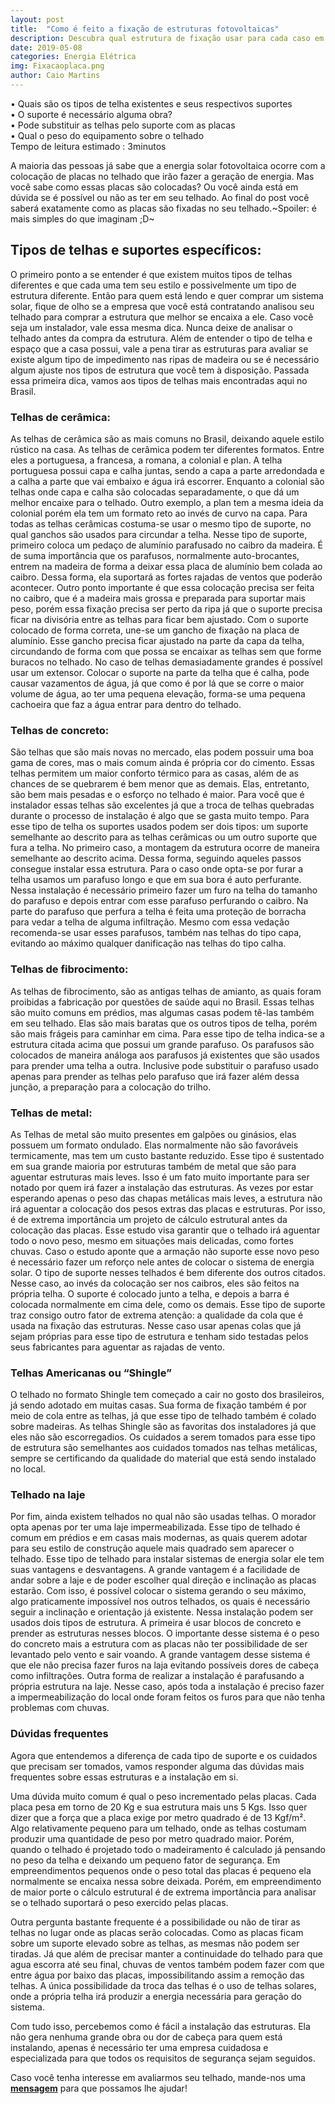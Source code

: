 ```yaml
---
layout: post
title:  "Como é feito a fixação de estruturas fotovoltaicas"
description: Descubra qual estrutura de fixação usar para cada caso em um sistema de energia solar
date: 2019-05-08
categories: Energia Elétrica
img: Fixacaoplaca.png
author: Caio Martins
---
```


•	Quais são os tipos de telha existentes e seus respectivos suportes  
•	O suporte é necessário alguma obra?  
•	Pode substituir as telhas pelo suporte com as placas  
•	Qual o peso do equipamento sobre o telhado  
Tempo de leitura estimado : 3minutos  
  
A maioria das pessoas já sabe que a energia solar fotovoltaica ocorre com a colocação de placas no telhado que irão fazer a geração de energia. Mas você sabe como essas placas são colocadas? Ou você ainda está em dúvida se é possível ou não as ter em seu telhado. Ao final do post você saberá exatamente como as placas são fixadas no seu telhado.~Spoiler: é mais simples do que imaginam ;D~
<h2>Tipos de telhas e suportes específicos:</h2>  
    
O primeiro ponto a se entender é que existem muitos tipos de telhas diferentes e que cada uma tem seu estilo e possivelmente um tipo de estrutura diferente. Então para quem está lendo e quer comprar um sistema solar, fique de olho se a empresa que você está contratando analisou seu telhado para comprar a estrutura que melhor se encaixa a ele. Caso você seja um instalador, vale essa mesma dica. Nunca deixe de analisar o telhado antes da compra da estrutura. Além de entender o tipo de telha e espaço que a casa possui, vale a pena tirar as estruturas para avaliar se existe algum tipo de impedimento nas ripas de madeira ou se é necessário algum ajuste nos tipos de estrutura que você tem à disposição.
	Passada essa primeira dica, vamos aos tipos de telhas mais encontradas aqui no Brasil.  
	  
<h3>Telhas de cerâmica:</h3>  
  
As telhas de cerâmica são as mais comuns no Brasil, deixando aquele estilo rústico na casa. As telhas de cerâmica podem ter diferentes formatos. Entre eles a portuguesa, a francesa, a romana, a colonial e plan. A telha portuguesa possui capa e calha juntas, sendo a capa a parte arredondada e a calha a parte que vai embaixo e água irá escorrer. Enquanto a colonial são telhas onde capa e calha são colocadas separadamente, o que dá um melhor encaixe para o telhado. Outro exemplo, a plan tem a mesma ideia da colonial porém ela tem um formato reto ao invés de curvo na capa.
Para todas as telhas cerâmicas costuma-se usar o mesmo tipo de suporte, no qual ganchos são usados para circundar a telha.
Nesse tipo de suporte, primeiro coloca um pedaço de alumínio parafusado no caibro da madeira. É de suma importância que os parafusos, normalmente auto-brocantes, entrem na madeira de forma a deixar essa placa de alumínio bem colada ao caibro. Dessa forma, ela suportará as fortes rajadas de ventos que poderão acontecer. Outro ponto importante é que essa colocação precisa ser feita no caibro, que é a madeira mais grossa e preparada para suportar mais peso, porém essa fixação precisa ser perto da ripa já que o suporte precisa ficar na divisória entre as telhas para ficar bem ajustado.
Com o suporte colocado de forma correta, une-se um gancho de fixação na placa de alumínio. Esse gancho precisa ficar ajustado na parte da capa da telha, circundando de forma com que possa se encaixar as telhas sem que forme buracos no telhado.  No caso de telhas demasiadamente grandes é possível usar um extensor.
Colocar o suporte na parte da telha que é calha, pode causar vazamentos de água, já que como é por lá que se corre o maior volume de água, ao ter uma pequena elevação, forma-se uma pequena cachoeira que faz a água entrar para dentro do telhado.  
  
<h3>Telhas de concreto:</h3>  
  
São telhas que são mais novas no mercado, elas podem possuir uma boa gama de cores, mas o mais comum ainda é própria cor do cimento. Essas telhas permitem um maior conforto térmico para as casas, além de as chances de se quebrarem é bem menor que as demais. Elas, entretanto, são bem mais pesadas e o esforço no telhado é maior. Para você que é instalador essas telhas são excelentes já que a troca de telhas quebradas durante o processo de instalação é algo que se gasta muito tempo.
Para esse tipo de telha os suportes usados podem ser dois tipos: um suporte semelhante ao descrito para as telhas cerâmicas ou um outro suporte que fura a telha. No primeiro caso, a montagem da estrutura ocorre de maneira semelhante ao descrito acima. Dessa forma, seguindo aqueles passos consegue instalar essa estrutura. Para o caso onde opta-se por furar a telha usamos um parafuso longo e que em sua bora é auto perfurante. Nessa instalação é necessário primeiro fazer um furo na telha do tamanho do parafuso e depois entrar com esse parafuso perfurando o caibro. 
Na parte do parafuso que perfura a telha é feita uma proteção de borracha para vedar a telha de alguma infiltração. Mesmo com essa vedação recomenda-se usar esses parafusos, também nas telhas do tipo capa, evitando ao máximo qualquer danificação nas telhas do tipo calha.  
	  
<h3>Telhas de fibrocimento:</h3>  
  
As telhas de fibrocimento, são as antigas telhas de amianto, as quais foram proibidas a fabricação por questões de saúde aqui no Brasil. Essas telhas são muito comuns em prédios, mas algumas casas podem tê-las também em seu telhado. Elas são mais baratas que os outros tipos de telha, porém são mais frágeis para caminhar em cima. Para esse tipo de telha indica-se a estrutura citada acima que possui um grande parafuso. Os parafusos são colocados de maneira análoga aos parafusos já existentes que são usados para prender uma telha a outra. Inclusive pode substituir o parafuso usado apenas para prender as telhas pelo parafuso que irá fazer além dessa junção, a preparação para a colocação do trilho.	
	  
<h3>Telhas de metal:</h3>  
  
As Telhas de metal são muito presentes em galpões ou ginásios, elas possuem um formato ondulado. Elas normalmente não são favoráveis termicamente, mas tem um custo bastante reduzido. Esse tipo é sustentado em sua grande maioria por estruturas também de metal que são para aguentar estruturas mais leves. Isso é um fato muito importante para ser notado por quem irá fazer a instalação das estruturas. As vezes por estar esperando apenas o peso das chapas metálicas mais leves, a estrutura não irá aguentar a colocação dos pesos extras das placas e estruturas. Por isso, é de extrema importância um projeto de cálculo estrutural antes da colocação das placas. Esse estudo visa garantir que o telhado irá aguentar todo o novo peso, mesmo em situações mais delicadas, como fortes chuvas. Caso o estudo aponte que a armação não suporte esse novo peso é necessário fazer um reforço nele antes de colocar o sistema de energia solar.
O tipo de suporte nesses telhados é bem diferente dos outros citados. Nesse caso, ao invés da colocação ser nos caibros, eles são feitos na própria telha. O suporte é colocado junto a telha, e depois a barra é colocada normalmente em cima dele, como os demais. Esse tipo de suporte traz consigo outro fator de extrema atenção: a qualidade da cola que é usada na fixação das estruturas. Nesse caso usar apenas colas que já sejam próprias para esse tipo de estrutura e tenham sido testadas pelos seus fabricantes para aguentar as rajadas de vento.   
<h3>Telhas Americanas ou “Shingle”</h3>  
  
O telhado no formato Shingle tem começado a cair no gosto dos brasileiros, já sendo adotado em muitas casas. Sua forma de fixação também é por meio de cola entre as telhas, já que esse tipo de telhado também é colado sobre madeiras.  As telhas Shingle são as favoritas dos instaladores já que eles não são escorregadios. Os cuidados a serem tomados para esse tipo de estrutura são semelhantes aos cuidados tomados nas telhas metálicas, sempre se certificando da qualidade do material que está sendo instalado no local.  

<h3>Telhado na laje</h3>  
  
Por fim, ainda existem telhados no qual não são usadas telhas. O morador opta apenas por ter uma laje impermeabilizada. Esse tipo de telhado é comum em prédios e em casas mais modernas, as quais querem adotar para seu estilo de construção aquele mais quadrado sem aparecer o telhado. 
Esse tipo de telhado para instalar sistemas de energia solar ele tem suas vantagens e desvantagens. A grande vantagem é a facilidade de andar sobre a laje e de poder escolher qual direção e inclinação as placas estarão. Com isso, é possível colocar o sistema gerando o seu máximo, algo praticamente impossível nos outros telhados, os quais é necessário seguir a inclinação e orientação já existente. 
Nessa instalação podem ser usados dois tipos de estrutura. A primeira é usar blocos de concreto e prender as estruturas nesses blocos. O importante desse sistema é o peso do concreto mais a estrutura com as placas não ter possibilidade de ser levantado pelo vento e sair voando. A grande vantagem desse sistema é que ele não precisa fazer furos na laja evitando possíveis dores de cabeça como infiltrações.
Outra forma de realizar a instalação é parafusando a própria estrutura na laje. Nesse caso, após toda a instalação é preciso fazer a impermeabilização do local onde foram feitos os furos para que não tenha problemas com chuvas.  
	  
<h3> Dúvidas frequentes </h3>   
  
Agora que entendemos a diferença de cada tipo de suporte e os cuidados que precisam ser tomados, vamos responder alguma das dúvidas mais frequentes sobre essas estruturas e a instalação em si.  

Uma dúvida muito comum é qual o peso incrementado pelas placas. Cada placa pesa em torno de 20 Kg e sua estrutura mais uns 5 Kgs. Isso quer dizer que a força que a placa exige por metro quadrado é de 13 Kgf/m². Algo relativamente pequeno para um telhado, onde as telhas costumam produzir uma quantidade de peso por metro quadrado maior. Porém, quando o telhado é projetado todo o madeiramento é calculado já pensando no peso da telha e deixando um pequeno fator de segurança. Em empreendimentos pequenos onde o peso total das placas é pequeno ela normalmente se encaixa nessa sobre deixada. Porém, em empreendimento de maior porte o cálculo estrutural é de extrema importância para analisar se o telhado suportará o peso exercido pelas placas.  
  
Outra pergunta bastante frequente é a possibilidade ou não de tirar as telhas no lugar onde as placas serão colocadas. Como as placas ficam sobre um suporte elevado sobre as telhas, as mesmas não podem ser tiradas. Já que além de precisar manter a continuidade do telhado para que agua escorra até seu final, chuvas de ventos também podem fazer com que entre água por baixo das placas, impossibilitando assim a remoção das telhas. A única possibilidade da troca das telhas é o uso de telhas solares, onde a própria telha irá produzir a energia necessária para geração do sistema.  
  
Com tudo isso, percebemos como é fácil a instalação das estruturas. Ela não gera nenhuma grande obra ou dor de cabeça para quem está instalando, apenas é necessário ter uma empresa cuidadosa e especializada para que todos os requisitos de segurança sejam seguidos.  
  
Caso você tenha interesse em avaliarmos seu telhado, mande-nos uma **[mensagem]( http://primariaenergia.com/contact.html)** para que possamos lhe ajudar!





